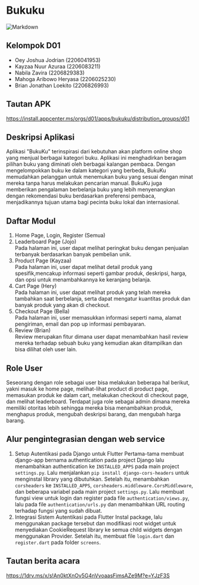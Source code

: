 # Bukuku
![Markdown](https://build.appcenter.ms/v0.1/apps/6c513354-5490-4a91-98a2-c38ebe083294/branches/main/badge)

## Kelompok D01
- Oey Joshua Jodrian (2206041953)
- Kayzaa Nuur Azuraa (2206083211)
- Nabila Zavira (2206829383)
- Mahoga Aribowo Heryasa (2206025230)
- Brian Jonathan Loekito (2206826993)

## Tautan APK
https://install.appcenter.ms/orgs/d01/apps/bukuku/distribution_groups/d01

## Deskripsi Aplikasi
Aplikasi "BukuKu" terinspirasi dari kebutuhan akan platform online shop yang menjual berbagai kategori buku. Aplikasi ini menghadirkan beragam pilihan buku yang diminati oleh berbagai kalangan pembaca. Dengan mengelompokkan buku ke dalam kategori yang berbeda, BukuKu memudahkan pelanggan untuk menemukan buku yang sesuai dengan minat mereka tanpa harus melakukan pencarian manual. BukuKu juga memberikan pengalaman berbelanja buku yang lebih menyenangkan dengan rekomendasi buku berdasarkan preferensi pembaca, menjadikannya tujuan utama bagi pecinta buku lokal dan internasional.

## Daftar Modul
1. Home Page, Login, Register (Semua) <br> 
2. Leaderboard Page (Jojo) <br>
Pada halaman ini, user dapat melihat peringkat buku dengan penjualan terbanyak berdasarkan banyak pembelian unik. 
3. Product Page (Kayzaa) <br>
Pada halaman ini, user dapat melihat detail produk yang spesifik,mencakup informasi seperti gambar produk, deskripsi, harga, dan opsi untuk menambahkannya ke keranjang belanja.
4. Cart Page (Hery) <br>
Pada halaman ini, user dapat melihat produk yang telah mereka tambahkan saat berbelanja, serta dapat mengatur kuantitas produk dan banyak produk yang akan di checkout.
6. Checkout Page (Bella) <br>
Pada halaman ini, user memasukkan informasi seperti nama, alamat pengiriman, email dan pop up informasi pembayaran. 
7. Review (Brian) <br>
Review merupakan fitur dimana user dapat menambahkan hasil review mereka terhadap sebuah buku yang kemudian akan ditampilkan dan bisa dilihat oleh user lain.

## Role User
Seseorang dengan role sebagai user bisa melakukan beberapa hal berikut, yakni masuk ke home page, melihat-lihat product di product page, memasukan produk ke dalam cart, melakukan checkout di checkout page, dan melihat leaderboard. Terdapat juga role sebagai admin dimana mereka memiliki otoritas lebih sehingga mereka bisa menambahkan produk, menghapus produk, mengubah deskripsi barang, dan mengubah harga barang.

## Alur pengintegrasian dengan web service
1. Setup Autentikasi pada Django untuk Flutter
Pertama-tama membuat django-app bernama authentication pada project Django lalu menambahkan authentication ke `INSTALLED_APPS` pada main project `settings.py`. Lalu menjalankan `pip install django-cors-headers` untuk menginstal library yang dibutuhkan.
Setelah itu, menambahkan `corsheaders` ke `INSTALLED_APPS`, `corsheaders.middleware.CorsMiddleware`, dan beberapa variabel pada main project `settings.py`. Lalu membuat fungsi view untuk login dan register pada file `authentication/views.py`, lalu pada file `authentication/urls.py` dan menambahkan URL routing terhadap fungsi yang sudah dibuat.
2. Integrasi Sistem Autentikasi pada Flutter
Instal package, lalu menggunakan package tersebut dan modifikasi root widget untuk menyediakan CookieRequest library ke semua child widgets dengan menggunakan Provider. Setelah itu, membuat file `login.dart` dan `register.dart` pada folder `screens`.

## Tautan berita acara
https://1drv.ms/x/s!An0ktXnOv5G4nVvoaasFimsAZe9M?e=YJzF3S
